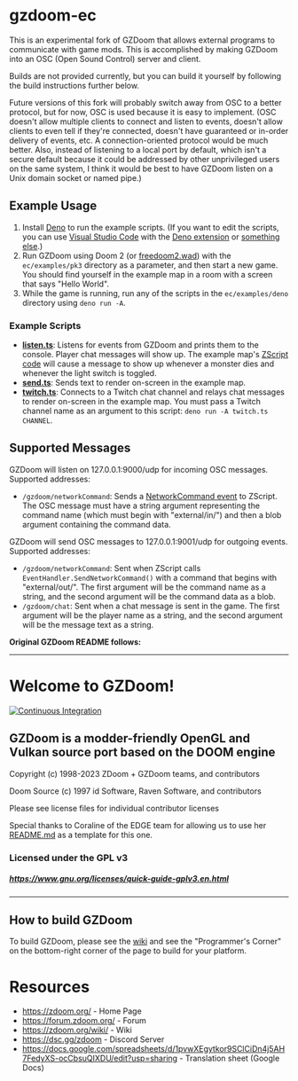 # gzdoom-ec

This is an experimental fork of GZDoom that allows external programs to communicate with game mods. This is accomplished by making GZDoom into an OSC (Open Sound Control) server and client.

Builds are not provided currently, but you can build it yourself by following the build instructions further below.

Future versions of this fork will probably switch away from OSC to a better protocol, but for now, OSC is used because it is easy to implement. (OSC doesn't allow multiple clients to connect and listen to events, doesn't allow clients to even tell if they're connected, doesn't have guaranteed or in-order delivery of events, etc. A connection-oriented protocol would be much better. Also, instead of listening to a local port by default, which isn't a secure default because it could be addressed by other unprivileged users on the same system, I think it would be best to have GZDoom listen on a Unix domain socket or named pipe.)

## Example Usage

1. Install [Deno](https://deno.com/) to run the example scripts. (If you want to edit the scripts, you can use [Visual Studio Code](https://code.visualstudio.com/) with the [Deno extension](https://marketplace.visualstudio.com/items?itemName=denoland.vscode-deno) or [something else](https://docs.deno.com/runtime/getting_started/setup_your_environment/).)
2. Run GZDoom using Doom 2 (or [freedoom2.wad](https://freedoom.github.io/download.html)) with the `ec/examples/pk3` directory as a parameter, and then start a new game. You should find yourself in the example map in a room with a screen that says "Hello World".
3. While the game is running, run any of the scripts in the `ec/examples/deno` directory using `deno run -A`.

### Example Scripts

- **[listen.ts](./ec/examples/deno/listen.ts)**: Listens for events from GZDoom and prints them to the console. Player chat messages will show up. The example map's [ZScript code](./ec/examples/pk3/zscript/ec_examples.zs) will cause a message to show up whenever a monster dies and whenever the light switch is toggled.
- **[send.ts](./ec/examples/deno/send.ts)**: Sends text to render on-screen in the example map.
- **[twitch.ts](./ec/examples/deno/twitch.ts)**: Connects to a Twitch chat channel and relays chat messages to render on-screen in the example map. You must pass a Twitch channel name as an argument to this script: `deno run -A twitch.ts CHANNEL`.

## Supported Messages

GZDoom will listen on 127.0.0.1:9000/udp for incoming OSC messages. Supported addresses:
- `/gzdoom/networkCommand`: Sends a [NetworkCommand event](https://zdoom.org/wiki/Events_and_handlers#Network_Commands_and_Buffers) to ZScript. The OSC message must have a string argument representing the command name (which must begin with "external/in/") and then a blob argument containing the command data.

GZDoom will send OSC messages to 127.0.0.1:9001/udp for outgoing events. Supported addresses:
- `/gzdoom/networkCommand`: Sent when ZScript calls `EventHandler.SendNetworkCommand()` with a command that begins with "external/out/". The first argument will be the command name as a string, and the second argument will be the command data as a blob.
- `/gzdoom/chat`: Sent when a chat message is sent in the game. The first argument will be the player name as a string, and the second argument will be the message text as a string.

**Original GZDoom README follows:**

---

# Welcome to GZDoom!

[![Continuous Integration](https://github.com/ZDoom/gzdoom/actions/workflows/continuous_integration.yml/badge.svg)](https://github.com/ZDoom/gzdoom/actions/workflows/continuous_integration.yml)

## GZDoom is a modder-friendly OpenGL and Vulkan source port based on the DOOM engine

Copyright (c) 1998-2023 ZDoom + GZDoom teams, and contributors

Doom Source (c) 1997 id Software, Raven Software, and contributors

Please see license files for individual contributor licenses

Special thanks to Coraline of the EDGE team for allowing us to use her [README.md](https://github.com/3dfxdev/EDGE/blob/master/README.md) as a template for this one.

### Licensed under the GPL v3
##### https://www.gnu.org/licenses/quick-guide-gplv3.en.html
---

## How to build GZDoom

To build GZDoom, please see the [wiki](https://zdoom.org/wiki/) and see the "Programmer's Corner" on the bottom-right corner of the page to build for your platform.

# Resources
- https://zdoom.org/ - Home Page
- https://forum.zdoom.org/ - Forum
- https://zdoom.org/wiki/ - Wiki
- https://dsc.gg/zdoom - Discord Server
- https://docs.google.com/spreadsheets/d/1pvwXEgytkor9SClCiDn4j5AH7FedyXS-ocCbsuQIXDU/edit?usp=sharing - Translation sheet (Google Docs)
